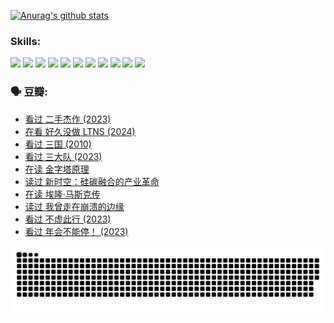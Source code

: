 
[![Anurag's github stats](https://github-readme-stats.vercel.app/api?username=w940853815)](https://github.com/anuraghazra/github-readme-stats)

### Skills:

<code><img height="32" src="https://cdn.jsdelivr.net/npm/simple-icons@v5/icons/python.svg"></code>
<code><img height="32" src="https://cdn.jsdelivr.net/npm/simple-icons@v5/icons/javascript.svg"></code>
<code><img height="32" src="https://cdn.jsdelivr.net/npm/simple-icons@v5/icons/django.svg"></code>
<code><img height="32" src="https://cdn.jsdelivr.net/npm/simple-icons@v5/icons/flask.svg"></code>
<code><img height="32" src="https://cdn.jsdelivr.net/npm/simple-icons@v5/icons/vuetify.svg"></code>
<code><img height="32" src="https://cdn.jsdelivr.net/npm/simple-icons@v5/icons/git.svg"></code>
<code><img height="32" src="https://cdn.jsdelivr.net/npm/simple-icons@v5/icons/docker.svg"></code>
<code><img height="32" src="https://cdn.jsdelivr.net/npm/simple-icons@v5/icons/postgresql.svg"></code>
<code><img height="32" src="https://cdn.jsdelivr.net/npm/simple-icons@v5/icons/elasticsearch.svg"></code>
<code><img height="32" src="https://cdn.jsdelivr.net/npm/simple-icons@v5/icons/macos.svg"></code>
<code><img height="32" src="https://cdn.jsdelivr.net/npm/simple-icons@v5/icons/linux.svg"></code>

### 🗣 豆瓣:

<!-- DOUBAN-ACTIVITIES:START -->
- [看过 二手杰作‎ (2023)](https://www.douban.com/people/136069238/status/4522502716/?_i=08330587)
- [在看 好久没做 LTNS‎ (2024)](https://www.douban.com/people/136069238/status/4521969883/?_i=08330587)
- [看过 三国‎ (2010)](https://www.douban.com/people/136069238/status/4521634661/?_i=08330587)
- [看过 三大队‎ (2023)](https://www.douban.com/people/136069238/status/4510323325/?_i=08330587)
- [在读 金字塔原理](https://www.douban.com/people/136069238/status/4507497587/?_i=08330587)
- [读过 新时空：硅碳融合的产业革命](https://www.douban.com/people/136069238/status/4506659177/?_i=08330587)
- [在读 埃隆·马斯克传](https://www.douban.com/people/136069238/status/4500417190/?_i=08330587)
- [读过 我曾走在崩溃的边缘](https://www.douban.com/people/136069238/status/4500416754/?_i=08330587)
- [看过 不虚此行‎ (2023)](https://www.douban.com/people/136069238/status/4499973052/?_i=08330587)
- [看过 年会不能停！‎ (2023)](https://www.douban.com/people/136069238/status/4498582002/?_i=08330587)
<!-- DOUBAN-ACTIVITIES:END -->


![Snake animation](https://raw.githubusercontent.com/w940853815/w940853815/output/github-contribution-grid-snake.svg)

<!--
**w940853815/w940853815** is a ✨ _special_ ✨ repository because its `README.md` (this file) appears on your GitHub profile.

Here are some ideas to get you started:

- 🔭 I’m currently working on ...
- 🌱 I’m currently learning ...
- 👯 I’m looking to collaborate on ...
- 🤔 I’m looking for help with ...
- 💬 Ask me about ...
- 📫 How to reach me: ...
- 😄 Pronouns: ...
- ⚡ Fun fact: ...
-->
